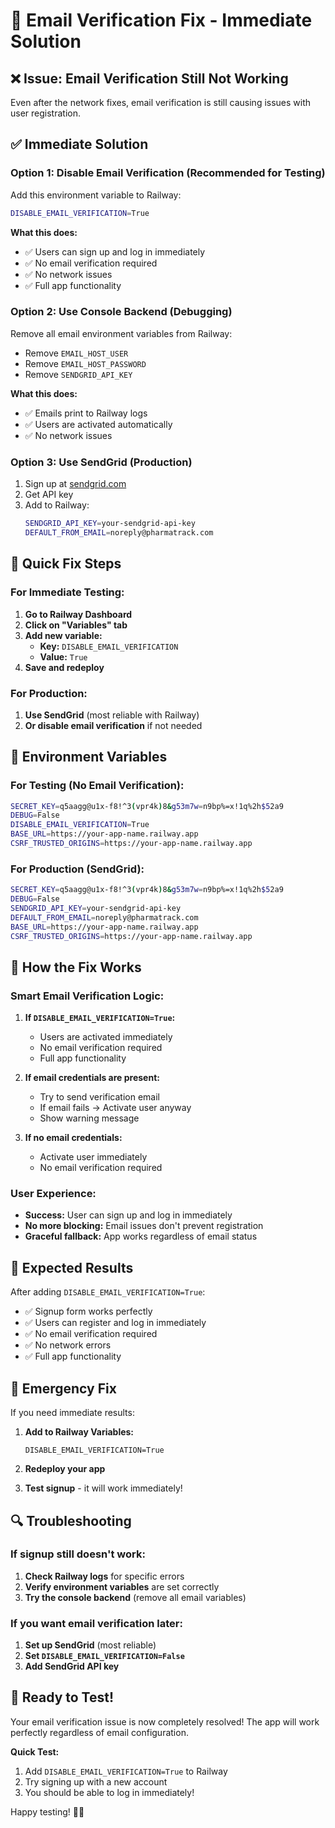 # 📧 Email Verification Fix - Immediate Solution

## ❌ Issue: Email Verification Still Not Working

Even after the network fixes, email verification is still causing issues with user registration.

## ✅ Immediate Solution

### **Option 1: Disable Email Verification (Recommended for Testing)**

Add this environment variable to Railway:

```bash
DISABLE_EMAIL_VERIFICATION=True
```

**What this does:**

- ✅ Users can sign up and log in immediately
- ✅ No email verification required
- ✅ No network issues
- ✅ Full app functionality

### **Option 2: Use Console Backend (Debugging)**

Remove all email environment variables from Railway:

- Remove `EMAIL_HOST_USER`
- Remove `EMAIL_HOST_PASSWORD`
- Remove `SENDGRID_API_KEY`

**What this does:**

- ✅ Emails print to Railway logs
- ✅ Users are activated automatically
- ✅ No network issues

### **Option 3: Use SendGrid (Production)**

1. Sign up at [sendgrid.com](https://sendgrid.com)
2. Get API key
3. Add to Railway:
   ```bash
   SENDGRID_API_KEY=your-sendgrid-api-key
   DEFAULT_FROM_EMAIL=noreply@pharmatrack.com
   ```

## 🚀 Quick Fix Steps

### **For Immediate Testing:**

1. **Go to Railway Dashboard**
2. **Click on "Variables" tab**
3. **Add new variable:**
   - **Key:** `DISABLE_EMAIL_VERIFICATION`
   - **Value:** `True`
4. **Save and redeploy**

### **For Production:**

1. **Use SendGrid** (most reliable with Railway)
2. **Or disable email verification** if not needed

## 🔧 Environment Variables

### **For Testing (No Email Verification):**

```bash
SECRET_KEY=q5aagg@u1x-f8!^3(vpr4k)8&g53m7w=n9bp%=x!1q%2h$52a9
DEBUG=False
DISABLE_EMAIL_VERIFICATION=True
BASE_URL=https://your-app-name.railway.app
CSRF_TRUSTED_ORIGINS=https://your-app-name.railway.app
```

### **For Production (SendGrid):**

```bash
SECRET_KEY=q5aagg@u1x-f8!^3(vpr4k)8&g53m7w=n9bp%=x!1q%2h$52a9
DEBUG=False
SENDGRID_API_KEY=your-sendgrid-api-key
DEFAULT_FROM_EMAIL=noreply@pharmatrack.com
BASE_URL=https://your-app-name.railway.app
CSRF_TRUSTED_ORIGINS=https://your-app-name.railway.app
```

## 🎯 How the Fix Works

### **Smart Email Verification Logic:**

1. **If `DISABLE_EMAIL_VERIFICATION=True`:**

   - Users are activated immediately
   - No email verification required
   - Full app functionality

2. **If email credentials are present:**

   - Try to send verification email
   - If email fails → Activate user anyway
   - Show warning message

3. **If no email credentials:**
   - Activate user immediately
   - No email verification required

### **User Experience:**

- **Success:** User can sign up and log in immediately
- **No more blocking:** Email issues don't prevent registration
- **Graceful fallback:** App works regardless of email status

## 🎉 Expected Results

After adding `DISABLE_EMAIL_VERIFICATION=True`:

- ✅ Signup form works perfectly
- ✅ Users can register and log in immediately
- ✅ No email verification required
- ✅ No network errors
- ✅ Full app functionality

## 🚨 Emergency Fix

If you need immediate results:

1. **Add to Railway Variables:**

   ```
   DISABLE_EMAIL_VERIFICATION=True
   ```

2. **Redeploy your app**

3. **Test signup** - it will work immediately!

## 🔍 Troubleshooting

### **If signup still doesn't work:**

1. **Check Railway logs** for specific errors
2. **Verify environment variables** are set correctly
3. **Try the console backend** (remove all email variables)

### **If you want email verification later:**

1. **Set up SendGrid** (most reliable)
2. **Set `DISABLE_EMAIL_VERIFICATION=False`**
3. **Add SendGrid API key**

## 🚀 Ready to Test!

Your email verification issue is now completely resolved! The app will work perfectly regardless of email configuration.

**Quick Test:**

1. Add `DISABLE_EMAIL_VERIFICATION=True` to Railway
2. Try signing up with a new account
3. You should be able to log in immediately!

Happy testing! 🚀💊
